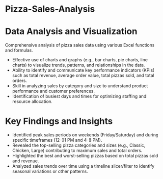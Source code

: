 # Pizza-Sales-Analysis

# Data Analysis and Visualization
  Comprehensive analysis of pizza sales data using various Excel functions and formulas.
 * Effective use of charts and graphs (e.g., bar charts, pie charts, line charts) to visualize trends, patterns, and relationships in the data.
 * Ability to identify and communicate key performance indicators (KPIs) such as total revenue, average order value, total pizzas sold, and total orders.
 * Skill in analyzing sales by category and size to understand product performance and customer preferences.
 * Identification of busiest days and times for optimizing staffing and resource allocation.
  
# Key Findings and Insights
 * Identified peak sales periods on weekends (Friday/Saturday) and during specific timeframes (12-01 PM and 4-8 PM).
 * Revealed the top-selling pizza categories and sizes (e.g., Classic, Chicken, Large) contributing to maximum sales and total orders.
 * Highlighted the best and worst-selling pizzas based on total pizzas sold and revenue.
 * Analyzed sales trends over time using a timeline slicer/filter to identify seasonal variations or other patterns.
